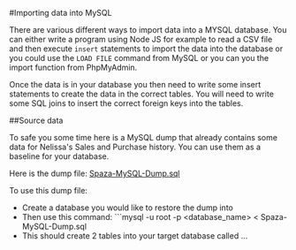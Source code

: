 #Importing data into MySQL

There are various different ways to import data into a MYSQL database. You can either write a program using Node JS for example to read a CSV file and then execute ```insert``` statements to import the data into the database or you could use the ```LOAD FILE``` command from MySQL or you can you the import function from PhpMyAdmin.

Once the data is in your database you then need to write some insert statements to create the data in the correct tables. You will need to write some SQL joins to insert the correct foreign keys into the tables.

##Source data

To safe you some time here is a MySQL dump that already contains some data for Nelissa's Sales and Purchase history. You can use them as a baseline for your database. 

Here is the dump file: [Spaza-MySQL-Dump.sql](./Spaza-MySQL-Dump.sql)

To use this dump file:
* Create a database you would like to restore the dump into
* Then use this command: ```mysql -u root -p <database_name> < Spaza-MySQL-Dump.sql
* This should create 2 tables into your target database called ...

 
